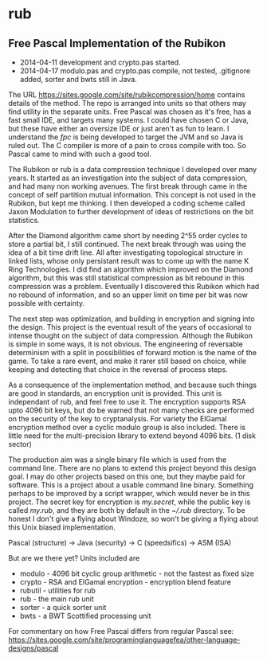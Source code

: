 rub
===

Free Pascal Implementation of the Rubikon
-----------------------------------------

  * 2014-04-11 development and crypto.pas started.
  * 2014-04-17 modulo.pas and crypto.pas compile, not tested, .gitignore added, sorter and bwts still in Java.

The URL https://sites.google.com/site/rubikcompression/home contains details of the method.
The repo is arranged into units so that others may find utility in the separate units.
Free Pascal was chosen as it's free, has a fast small IDE, and targets many systems.
I could have chosen C or Java, but these have either an oversize IDE or just aren't as fun to learn.
I understand the *fpc* is being developed to target the JVM and so Java is ruled out.
The C compiler is more of a pain to cross compile with too. So Pascal came to mind with such a good tool.

The Rubikon or rub is a data compression technique I developed over many years.
It started as an investigation into the subject of data compression, and had many non working avenues.
The first break through came in the concept of self partition mutual information.
This concept is not used in the Rubikon, but kept me thinking. I then developed a coding scheme
called Jaxon Modulation to further development of ideas of restrictions on the bit statistics.

After the Diamond algorithm came short by needing 2^55 order cycles to store a partial bit, I still continued.
The next break through was using the idea of a bit time drift line. All after investigating topological structure
in linked lists, whose only persistant result was to come up with the name K Ring Technologies. I did find an algorithm which
improved on the Diamond algorithm, but this was still statistical compression as bit rebound
in this compression was a problem. Eventually I discovered this Rubikon which had no rebound of information,
and so an upper limit on time per bit was now possible with certainty.

The next step was optimization, and building in encryption and signing into the design.
This project is the eventual result of the years of occasional to intense thought on the subject
of data compression. Although the Rubikon is simple in some ways, it is not obvious.
The engineering of reversable determinism with a split in possibilities of forward motion is
the name of the game. To take a rare event, and make it rarer still based on choice,
while keeping and detecting that choice in the reversal of process steps.

As a consequence of the implementation method, and because such things are good in standards,
an encryption unit is provided. This unit is independant of rub, and feel free to use it.
The encryption supports RSA upto 4096 bit keys, but do be warned that not many checks are performed
on the security of the key to cryptanalysis. For variety the ElGamal encryption method over a cyclic modulo group is also
included. There is little need for the multi-precision library to extend beyond 4096 bits. (1 disk sector)

The production aim was a single binary file which is used from the command line. There are no plans
to extend this project beyond this design goal. I may do other projects based on this one, but they
maybe paid for software. This is a project about a usable command line binary. Something perhaps
to be improved by a script wrapper, which would never be in this project. The secret key for
encryption is *my.secret*, while the public key is called *my.rub*, and they are both by default
in the *~/.rub* directory. To be honest I don't give a flying about Windoze, so won't be giving a flying about 
this Unix biased implementation.

Pascal (structure) -> Java (security) -> C (speedsifics) -> ASM (ISA)

But are we there yet? Units included are

  * modulo - 4096 bit cyclic group arithmetic - not the fastest as fixed size
  * crypto - RSA and ElGamal encryption - encryption blend feature
  * rubutil - utilities for rub
  * rub - the main rub unit
  * sorter - a quick sorter unit
  * bwts - a BWT Scottified processing unit

For commentary on how Free Pascal differs from regular Pascal see:
https://sites.google.com/site/programinglanguagefea/other-language-designs/pascal

